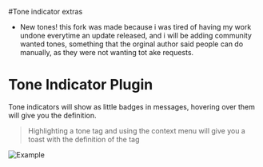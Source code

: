 #Tone indicator extras
- New tones! 
this fork was made because i was tired of having my work undone everytime an update released, and i will be adding community wanted tones, something that the orginal author said people can do manually, as they were not wanting tot ake requests.










# Tone Indicator Plugin
Tone indicators will show as little badges in messages, hovering over them will give you the definition. 
> Highlighting a tone tag and using the context menu will give you a toast with the definition of the tag

![Example](https://i.imgur.com/NSRBTrD.png)
